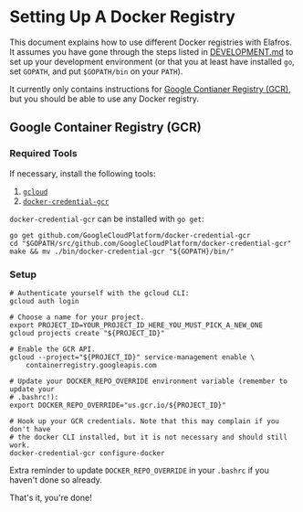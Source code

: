 # Setting Up A Docker Registry

This document explains how to use different Docker registries with Elafros. It
assumes you have gone through the steps listed in
[DEVELOPMENT.md](/DEVELOPMENT.md) to set up your development environment (or
that you at least have installed `go`, set `GOPATH`, and put `$GOPATH/bin` on
your `PATH`).

It currently only contains instructions for [Google Contianer Registry
(GCR)](https://cloud.google.com/container-registry/), but you should be able to
use any Docker registry.

## Google Container Registry (GCR)

### Required Tools

If necessary, install the following tools:

1.  [`gcloud`](https://cloud.google.com/sdk/downloads)
1.  [`docker-credential-gcr`](https://github.com/GoogleCloudPlatform/docker-credential-gcr)

`docker-credential-gcr` can be installed with `go get`:

```shell
go get github.com/GoogleCloudPlatform/docker-credential-gcr
cd "$GOPATH/src/github.com/GoogleCloudPlatform/docker-credential-gcr"
make && mv ./bin/docker-credential-gcr "${GOPATH}/bin/"
```

### Setup

```shell
# Authenticate yourself with the gcloud CLI:
gcloud auth login

# Choose a name for your project.
export PROJECT_ID=YOUR_PROJECT_ID_HERE_YOU_MUST_PICK_A_NEW_ONE
gcloud projects create "${PROJECT_ID}"

# Enable the GCR API.
gcloud --project="${PROJECT_ID}" service-management enable \
    containerregistry.googleapis.com

# Update your DOCKER_REPO_OVERRIDE environment variable (remember to update your
# .bashrc!):
export DOCKER_REPO_OVERRIDE="us.gcr.io/${PROJECT_ID}"

# Hook up your GCR credentials. Note that this may complain if you don't have
# the docker CLI installed, but it is not necessary and should still work.
docker-credential-gcr configure-docker
```

Extra reminder to update `DOCKER_REPO_OVERRIDE` in your `.bashrc` if you haven't
done so already.

That's it, you're done!
